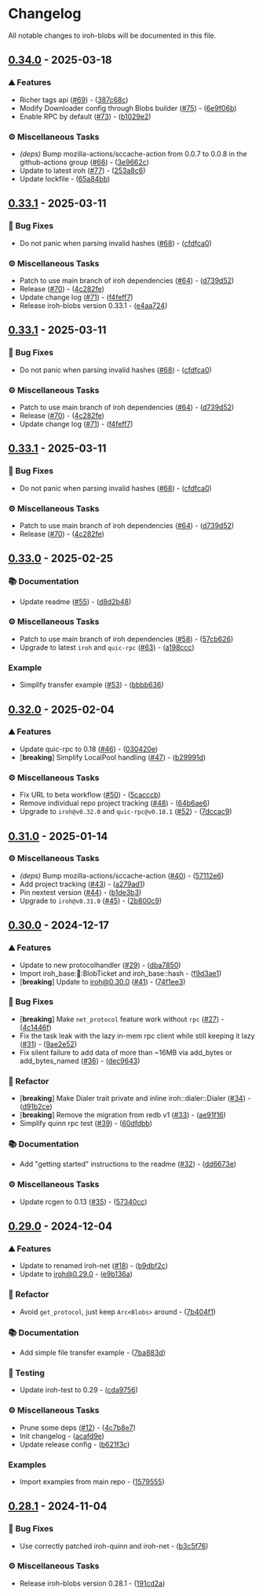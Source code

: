 # Changelog

All notable changes to iroh-blobs will be documented in this file.

## [0.34.0](https://github.com/n0-computer/iroh-blobs/compare/v0.33.1..0.34.0) - 2025-03-18

### ⛰️  Features

- Richer tags api ([#69](https://github.com/n0-computer/iroh-blobs/issues/69)) - ([387c68c](https://github.com/n0-computer/iroh-blobs/commit/387c68cc4d084b7067bfedae341abb277eaac8c0))
- Modify Downloader config through Blobs builder ([#75](https://github.com/n0-computer/iroh-blobs/issues/75)) - ([6e9f06b](https://github.com/n0-computer/iroh-blobs/commit/6e9f06b48a97957550e2343694966ac2fee07f39))
- Enable RPC by default ([#73](https://github.com/n0-computer/iroh-blobs/issues/73)) - ([b1029e2](https://github.com/n0-computer/iroh-blobs/commit/b1029e2f5542b56525d53365b040d874549d9fe7))

### ⚙️ Miscellaneous Tasks

- *(deps)* Bump mozilla-actions/sccache-action from 0.0.7 to 0.0.8 in the github-actions group ([#66](https://github.com/n0-computer/iroh-blobs/issues/66)) - ([3e9662c](https://github.com/n0-computer/iroh-blobs/commit/3e9662c9cdb4948f9f8c59e7c74ce6eca7942cf9))
- Update to latest iroh ([#77](https://github.com/n0-computer/iroh-blobs/issues/77)) - ([253a8c6](https://github.com/n0-computer/iroh-blobs/commit/253a8c6bf05db30bf39485822f0e2114481e26ce))
- Update lockfile - ([65a84bb](https://github.com/n0-computer/iroh-blobs/commit/65a84bb011e543e3b752b5d7eda1c5f3c1eba481))

## [0.33.1](https://github.com/n0-computer/iroh-blobs/compare/v0.33.0..0.33.1) - 2025-03-11

### 🐛 Bug Fixes

- Do not panic when parsing invalid hashes ([#68](https://github.com/n0-computer/iroh-blobs/issues/68)) - ([cfdfca0](https://github.com/n0-computer/iroh-blobs/commit/cfdfca04760369a9457ea09b4085ab63588398c1))

### ⚙️ Miscellaneous Tasks

- Patch to use main branch of iroh dependencies ([#64](https://github.com/n0-computer/iroh-blobs/issues/64)) - ([d739d52](https://github.com/n0-computer/iroh-blobs/commit/d739d5225029d40749150ad4f2d5e1c1c6f1c0c4))
- Release ([#70](https://github.com/n0-computer/iroh-blobs/issues/70)) - ([4c282fe](https://github.com/n0-computer/iroh-blobs/commit/4c282fea5536f142fe6aab78de1c58d2871c912f))
- Update change log ([#71](https://github.com/n0-computer/iroh-blobs/issues/71)) - ([f4feff7](https://github.com/n0-computer/iroh-blobs/commit/f4feff72c79559ff09ddc8091e15996cf2df0c27))
- Release iroh-blobs version 0.33.1 - ([e4aa724](https://github.com/n0-computer/iroh-blobs/commit/e4aa7245a3ec31a652a5573b70928d0dffd7fbc7))

## [0.33.1](https://github.com/n0-computer/iroh-blobs/compare/v0.33.0..0.33.1) - 2025-03-11

### 🐛 Bug Fixes

- Do not panic when parsing invalid hashes ([#68](https://github.com/n0-computer/iroh-blobs/issues/68)) - ([cfdfca0](https://github.com/n0-computer/iroh-blobs/commit/cfdfca04760369a9457ea09b4085ab63588398c1))

### ⚙️ Miscellaneous Tasks

- Patch to use main branch of iroh dependencies ([#64](https://github.com/n0-computer/iroh-blobs/issues/64)) - ([d739d52](https://github.com/n0-computer/iroh-blobs/commit/d739d5225029d40749150ad4f2d5e1c1c6f1c0c4))
- Release ([#70](https://github.com/n0-computer/iroh-blobs/issues/70)) - ([4c282fe](https://github.com/n0-computer/iroh-blobs/commit/4c282fea5536f142fe6aab78de1c58d2871c912f))
- Update change log ([#71](https://github.com/n0-computer/iroh-blobs/issues/71)) - ([f4feff7](https://github.com/n0-computer/iroh-blobs/commit/f4feff72c79559ff09ddc8091e15996cf2df0c27))

## [0.33.1](https://github.com/n0-computer/iroh-blobs/compare/v0.33.0..0.33.1) - 2025-03-11

### 🐛 Bug Fixes

- Do not panic when parsing invalid hashes ([#68](https://github.com/n0-computer/iroh-blobs/issues/68)) - ([cfdfca0](https://github.com/n0-computer/iroh-blobs/commit/cfdfca04760369a9457ea09b4085ab63588398c1))

### ⚙️ Miscellaneous Tasks

- Patch to use main branch of iroh dependencies ([#64](https://github.com/n0-computer/iroh-blobs/issues/64)) - ([d739d52](https://github.com/n0-computer/iroh-blobs/commit/d739d5225029d40749150ad4f2d5e1c1c6f1c0c4))
- Release ([#70](https://github.com/n0-computer/iroh-blobs/issues/70)) - ([4c282fe](https://github.com/n0-computer/iroh-blobs/commit/4c282fea5536f142fe6aab78de1c58d2871c912f))

## [0.33.0](https://github.com/n0-computer/iroh-blobs/compare/v0.32.0..0.33.0) - 2025-02-25

### 📚 Documentation

- Update readme ([#55](https://github.com/n0-computer/iroh-blobs/issues/55)) - ([d8d2b48](https://github.com/n0-computer/iroh-blobs/commit/d8d2b48fbaaaf4d604e8583e87c874cdc9c5b3c6))

### ⚙️ Miscellaneous Tasks

- Patch to use main branch of iroh dependencies ([#58](https://github.com/n0-computer/iroh-blobs/issues/58)) - ([57cb626](https://github.com/n0-computer/iroh-blobs/commit/57cb62696bbad313d497c4a33821657fb6bf53ee))
- Upgrade to latest `iroh` and `quic-rpc` ([#63](https://github.com/n0-computer/iroh-blobs/issues/63)) - ([a198ccc](https://github.com/n0-computer/iroh-blobs/commit/a198cccbde55071973e2b637e7e3ea56908f5d7d))

### Example

- Simplify transfer example ([#53](https://github.com/n0-computer/iroh-blobs/issues/53)) - ([bbbb636](https://github.com/n0-computer/iroh-blobs/commit/bbbb63679794345ed9e6155e67d0423667bfbf26))

## [0.32.0](https://github.com/n0-computer/iroh-blobs/compare/v0.31.0..0.32.0) - 2025-02-04

### ⛰️  Features

- Update quic-rpc to 0.18 ([#46](https://github.com/n0-computer/iroh-blobs/issues/46)) - ([030420e](https://github.com/n0-computer/iroh-blobs/commit/030420e7fa03c80b44491f8da16b993f4015007f))
- [**breaking**] Simplify LocalPool handling ([#47](https://github.com/n0-computer/iroh-blobs/issues/47)) - ([b29991d](https://github.com/n0-computer/iroh-blobs/commit/b29991dc913459e034b758271d9b79f8ae6c498e))

### ⚙️ Miscellaneous Tasks

- Fix URL to beta workflow ([#50](https://github.com/n0-computer/iroh-blobs/issues/50)) - ([5cacccb](https://github.com/n0-computer/iroh-blobs/commit/5cacccb33818b11eab487b89da0bb4a69325f52b))
- Remove individual repo project tracking ([#48](https://github.com/n0-computer/iroh-blobs/issues/48)) - ([64b6ae6](https://github.com/n0-computer/iroh-blobs/commit/64b6ae6a6b1dfcdf639ad55923391957b0b4186e))
- Upgrade to `iroh@v0.32.0` and `quic-rpc@v0.18.1` ([#52](https://github.com/n0-computer/iroh-blobs/issues/52)) - ([7dccac9](https://github.com/n0-computer/iroh-blobs/commit/7dccac9610482f9acbde4c46a134d99e979e6001))

## [0.31.0](https://github.com/n0-computer/iroh-blobs/compare/v0.30.0..0.31.0) - 2025-01-14

### ⚙️ Miscellaneous Tasks

- *(deps)* Bump mozilla-actions/sccache-action ([#40](https://github.com/n0-computer/iroh-blobs/issues/40)) - ([57112e6](https://github.com/n0-computer/iroh-blobs/commit/57112e62618e07a833a261b0dbfd2f64cc22eb82))
- Add project tracking ([#43](https://github.com/n0-computer/iroh-blobs/issues/43)) - ([a279ad1](https://github.com/n0-computer/iroh-blobs/commit/a279ad1bc0472fb4e47df466ab73ed9e0fa0a50a))
- Pin nextest version ([#44](https://github.com/n0-computer/iroh-blobs/issues/44)) - ([b1de3b3](https://github.com/n0-computer/iroh-blobs/commit/b1de3b306135984e113d09531beff9ed6463a778))
- Upgrade to `iroh@v0.31.0` ([#45](https://github.com/n0-computer/iroh-blobs/issues/45)) - ([2b800c9](https://github.com/n0-computer/iroh-blobs/commit/2b800c9264b21dfb73bfecbe9881bc6c07c7e0d1))

## [0.30.0](https://github.com/n0-computer/iroh-blobs/compare/v0.29.0..0.30.0) - 2024-12-17

### ⛰️  Features

- Update to new protocolhandler ([#29](https://github.com/n0-computer/iroh-blobs/issues/29)) - ([dba7850](https://github.com/n0-computer/iroh-blobs/commit/dba7850ae874939bd9a83f97c36dc6eceee7f9bd))
- Import iroh_base::ticket::BlobTicket and iroh_base::hash - ([f9d3ae1](https://github.com/n0-computer/iroh-blobs/commit/f9d3ae1e6a0cbdbdece56b0b3d948f0a3d62118c))
- [**breaking**] Update to iroh@0.30.0 ([#41](https://github.com/n0-computer/iroh-blobs/issues/41)) - ([74f1ee3](https://github.com/n0-computer/iroh-blobs/commit/74f1ee32cca396cd8e4d1cb8815b71e27c98df74))

### 🐛 Bug Fixes

- [**breaking**] Make `net_protocol` feature work without `rpc` ([#27](https://github.com/n0-computer/iroh-blobs/issues/27)) - ([4c1446f](https://github.com/n0-computer/iroh-blobs/commit/4c1446f7578778dadee6db0ad07ff025ef753779))
- Fix the task leak with the lazy in-mem rpc client while still keeping it lazy ([#31](https://github.com/n0-computer/iroh-blobs/issues/31)) - ([9ae2e52](https://github.com/n0-computer/iroh-blobs/commit/9ae2e52431ca6948ba60bca0169bba7d7cde1d06))
- Fix silent failure to add data of more than ~16MB via add_bytes or add_bytes_named ([#36](https://github.com/n0-computer/iroh-blobs/issues/36)) - ([dec9643](https://github.com/n0-computer/iroh-blobs/commit/dec96436772007178a2c9190d87598893a38b57d))

### 🚜 Refactor

- [**breaking**] Make Dialer trait private and inline iroh::dialer::Dialer ([#34](https://github.com/n0-computer/iroh-blobs/issues/34)) - ([d91b2ce](https://github.com/n0-computer/iroh-blobs/commit/d91b2ce7784cfa78fd2e6f9e0fb74f9b950a878f))
- [**breaking**] Remove the migration from redb v1 ([#33](https://github.com/n0-computer/iroh-blobs/issues/33)) - ([ae91f16](https://github.com/n0-computer/iroh-blobs/commit/ae91f16bd466f00e003d064593ea53c4c2276999))
- Simplify quinn rpc test ([#39](https://github.com/n0-computer/iroh-blobs/issues/39)) - ([60dfdbb](https://github.com/n0-computer/iroh-blobs/commit/60dfdbbacdb002621b85378449c66397d4d377f1))

### 📚 Documentation

- Add "getting started" instructions to the readme ([#32](https://github.com/n0-computer/iroh-blobs/issues/32)) - ([dd6673e](https://github.com/n0-computer/iroh-blobs/commit/dd6673e777e8f8ceab462501348941ac2387fab1))

### ⚙️ Miscellaneous Tasks

- Update rcgen to 0.13 ([#35](https://github.com/n0-computer/iroh-blobs/issues/35)) - ([57340cc](https://github.com/n0-computer/iroh-blobs/commit/57340cc931c7e0a3e8e3d14bef00e926ab7cfe47))

## [0.29.0](https://github.com/n0-computer/iroh-blobs/compare/v0.28.1..0.29.0) - 2024-12-04

### ⛰️  Features

- Update to renamed iroh-net ([#18](https://github.com/n0-computer/iroh-blobs/issues/18)) - ([b9dbf2c](https://github.com/n0-computer/iroh-blobs/commit/b9dbf2cc1e6d8a6b60f3bf9f52b832fbd23c394e))
- Update to iroh@0.29.0  - ([e9b136a](https://github.com/n0-computer/iroh-blobs/commit/e9b136ad59d8feddd16df50503bf67206cccedd9))

### 🚜 Refactor

- Avoid `get_protocol`, just keep `Arc<Blobs>` around - ([7b404f1](https://github.com/n0-computer/iroh-blobs/commit/7b404f12bca87b32af85ef0b099cc8174940219f))

### 📚 Documentation

- Add simple file transfer example - ([7ba883d](https://github.com/n0-computer/iroh-blobs/commit/7ba883d238bb2b0be8c64672369c27074519962c))

### 🧪 Testing

- Update iroh-test to 0.29 - ([cda9756](https://github.com/n0-computer/iroh-blobs/commit/cda9756d84b34583f469ffa6f9083b9b3a5fd2a5))

### ⚙️ Miscellaneous Tasks

- Prune some deps ([#12](https://github.com/n0-computer/iroh-blobs/issues/12)) - ([4c7b8e7](https://github.com/n0-computer/iroh-blobs/commit/4c7b8e79f495376245852a14688ce23a12adda85))
- Init changelog - ([acafd9e](https://github.com/n0-computer/iroh-blobs/commit/acafd9ef8fe4851854ac2a48016ebdba215f5b6b))
- Update release config - ([b621f3c](https://github.com/n0-computer/iroh-blobs/commit/b621f3c97416b61d2b7970a5c2b4ab9f5a7d9752))

### Examples

- Import examples from main repo - ([1579555](https://github.com/n0-computer/iroh-blobs/commit/1579555ba3f67102d3e4aafcf7889b558f744460))

## [0.28.1](https://github.com/n0-computer/iroh-blobs/compare/v0.28.0..v0.28.1) - 2024-11-04

### 🐛 Bug Fixes

- Use correctly patched iroh-quinn and iroh-net - ([b3c5f76](https://github.com/n0-computer/iroh-blobs/commit/b3c5f7624716896c085add70215336404188442a))

### ⚙️ Miscellaneous Tasks

- Release iroh-blobs version 0.28.1 - ([191cd2a](https://github.com/n0-computer/iroh-blobs/commit/191cd2a1c25885f8ef0d58d83df150017bc4c8bb))


